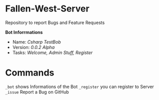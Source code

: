 # Fallen-West-Server
Repository to report Bugs and Feature Requests

**Bot Inforrmations**
- Name: *Csharp TestBob*
- Version: *0.0.2 Alpha*
- Tasks: *Welcome, Admin Stuff, Register*

<h1>Commands</h1>
  <code>_bot</code> shows Informations of the Bot  
  <code>_register</code> you can register to Server
  <code>_issue</code> Report a Bug on GitHub
